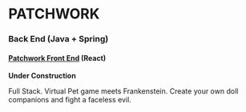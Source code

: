 # PATCHWORK
### Back End (Java + Spring)
#### [Patchwork Front End](https://github.com/themarkfullton/patchwork-front-end) (React)

__Under Construction__

Full Stack. Virtual Pet game meets Frankenstein. Create your own doll companions and fight a faceless evil.

